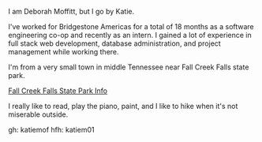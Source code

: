 I am Deborah Moffitt, but I go by Katie.

I've worked for Bridgestone Americas for a total of 18 months as a software engineering co-op and recently as an intern. I gained a lot of experience in full stack web development, database administration, and project management while working there.

I'm from a very small town in middle Tennessee near Fall Creek Falls state park.

[Fall Creek Falls State Park Info](https://www.tn.gov/environment/program-areas/na-natural-areas/natural-areas-east-region/east-region-/na-na-fall-creek-falls.html)

 I really like to read, play the piano, paint, and I like to hike when it's not miserable outside.

 
gh: katiemof
hfh: katiem01   
